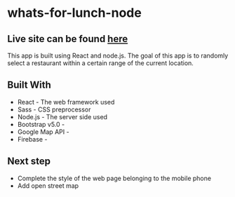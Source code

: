 # whats-for-lunch-node

## Live site can be found [here](https://whats-for-lunch-withnodejs.herokuapp.com/)

This app is built using React and node.js. The goal of this app is to randomly select a restaurant within a certain range of the current location.

## Built With
* React - The web framework used
* Sass - CSS preprocessor
* Node.js - The server side used
* Bootstrap v5.0 -
* Google Map API - 
* Firebase -  


## Next step
* Complete the style of the web page belonging to the mobile phone
* Add open street map

